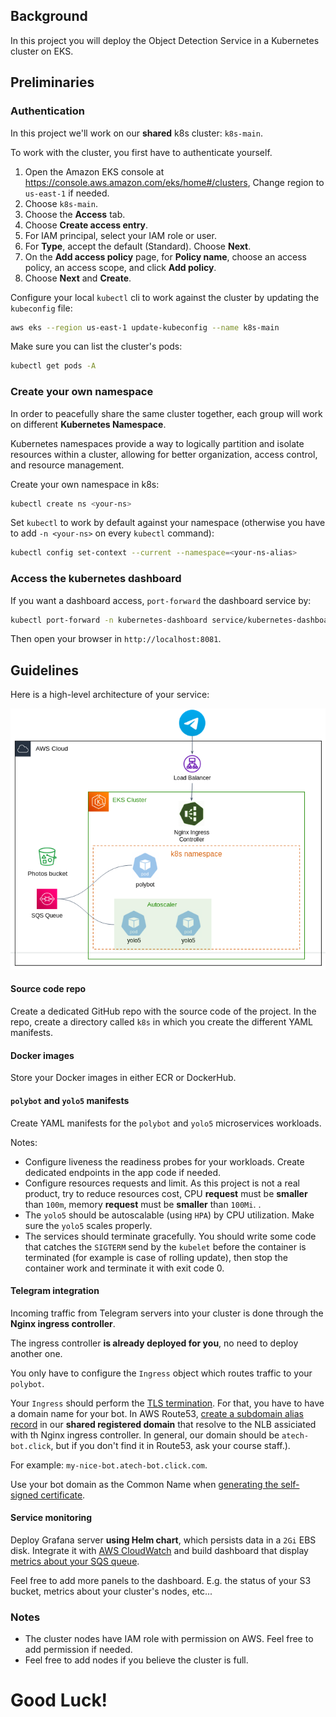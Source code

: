 
## Background

In this project you will deploy the Object Detection Service in a Kubernetes cluster on EKS.

## Preliminaries 

### Authentication

In this project we'll work on our **shared** k8s cluster: `k8s-main`. 

To work with the cluster, you first have to authenticate yourself. 

1. Open the Amazon EKS console at https://console.aws.amazon.com/eks/home#/clusters, Change region to `us-east-1` if needed.
2. Choose `k8s-main`.
3. Choose the **Access** tab.
4. Choose **Create access entry**.
5. For IAM principal, select your IAM role or user. 
6. For **Type**, accept the default (Standard). Choose **Next**.
7. On the **Add access policy** page, for **Policy name**, choose an access policy, an access scope, and click **Add policy**.
8. Choose **Next** and **Create**.

Configure your local `kubectl` cli to work against the cluster by updating the `kubeconfig` file:

```bash
aws eks --region us-east-1 update-kubeconfig --name k8s-main
```

Make sure you can list the cluster's pods:

```bash
kubectl get pods -A
```

### Create your own namespace

In order to peacefully share the same cluster together, each group will work on different **Kubernetes Namespace**. 

Kubernetes namespaces provide a way to logically partition and isolate resources within a cluster, allowing for better organization, access control, and resource management.

Create your own namespace in k8s:

```bash
kubectl create ns <your-ns>
```

Set `kubectl` to work by default against your namespace (otherwise you have to add `-n <your-ns>` on every `kubectl` command):

```bash
kubectl config set-context --current --namespace=<your-ns-alias>
```

### Access the kubernetes dashboard 

If you want a dashboard access, `port-forward` the dashboard service by:

```bash
kubectl port-forward -n kubernetes-dashboard service/kubernetes-dashboard 8081:8081
```

Then open your browser in `http://localhost:8081`. 

## Guidelines

Here is a high-level architecture of your service: 

![.guides/img/k8s_proj_arch](./k8s_proj_arch.png)


#### Source code repo

Create a dedicated GitHub repo with the source code of the project. In the repo, create a directory called `k8s` in which you create the different YAML manifests. 

#### Docker images

Store your Docker images in either ECR or DockerHub.

#### `polybot` and `yolo5` manifests

Create YAML manifests for the `polybot` and `yolo5` microservices workloads.

Notes:

  - Configure liveness the readiness probes for your workloads. Create dedicated endpoints in the app code if needed.
  - Configure resources requests and limit. As this project is not a real product, try to reduce resources cost, CPU **request** must be **smaller** than `100m`, memory **request** must be **smaller** than `100Mi`. .  
  - The `yolo5` should be autoscalable (using `HPA`) by CPU utilization. Make sure the `yolo5` scales properly. 
  - The services should terminate gracefully. You should write some code that catches the `SIGTERM` send by the `kubelet` before the container is terminated (for example is case of rolling update), then stop the container work and terminate it with exit code 0.  



#### Telegram integration

Incoming traffic from Telegram servers into your cluster is done through the **Nginx ingress controller**. 

The ingress controller **is already deployed for you**, no need to deploy another one.

You only have to configure the `Ingress` object which routes traffic to your `polybot`. 

Your `Ingress` should perform the [TLS termination](https://kubernetes.github.io/ingress-nginx/examples/tls-termination/).
For that, you have to have a domain name for your bot. In AWS Route53, [create a subdomain alias record](https://docs.aws.amazon.com/apprunner/latest/dg/manage-custom-domains-route53.html) in our **shared registered domain** that resolve to the NLB assiciated with th Nginx ingress controller. In general, our domain should be `atech-bot.click`, but if you don't find it in Route53, ask your course staff.). 

For example: `my-nice-bot.atech-bot.click.com`. 

Use your bot domain as the Common Name when [generating the self-signed certificate](https://core.telegram.org/bots/webhooks#a-self-signed-certificate).


#### Service monitoring 

Deploy Grafana server **using Helm chart**, which persists data in a `2Gi` EBS disk. Integrate it with [AWS CloudWatch](https://grafana.com/docs/grafana/latest/datasources/aws-cloudwatch/) and build dashboard that display [metrics about your SQS queue](https://docs.aws.amazon.com/AWSSimpleQueueService/latest/SQSDeveloperGuide/sqs-available-cloudwatch-metrics.html).  

Feel free to add more panels to the dashboard. E.g. the status of your S3 bucket, metrics about your cluster's nodes, etc... 

### Notes 

- The cluster nodes have IAM role with permission on AWS. Feel free to add permission if needed. 
- Feel free to add nodes if you believe the cluster is full.


# Good Luck!